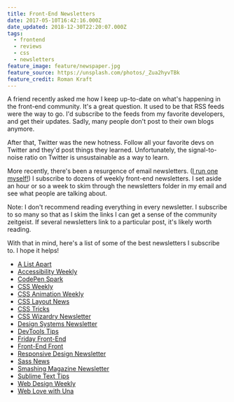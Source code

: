 ```yaml
---
title: Front-End Newsletters
date: 2017-05-10T16:42:16.000Z
date_updated: 2018-12-30T22:20:07.000Z
tags:
  - frontend
  - reviews
  - css
  - newsletters
feature_image: feature/newspaper.jpg
feature_source: https://unsplash.com/photos/_Zua2hyvTBk
feature_credit: Roman Kraft
---
```


A friend recently asked me how I keep up-to-date on what's happening in the front-end community. It's a great question. It used to be that RSS feeds were the way to go. I'd subscribe to the feeds from my favorite developers, and get their updates. Sadly, many people don't post to their own blogs anymore.

After that, Twitter was the new hotness. Follow all your favorite devs on Twitter and they'd post things they learned. Unfortunately, the signal-to-noise ratio on Twitter is unsustainable as a way to learn.

More recently, there's been a resurgence of email newsletters. ([I run one myself!](http://fridayfrontend.com/)) I subscribe to dozens of weekly front-end newsletters. I set aside an hour or so a week to skim through the newsletters folder in my email and see what people are talking about.

Note: I don't recommend reading everything in every newsletter. I subscribe to so many so that as I skim the links I can get a sense of the community zeitgeist. If several newsletters link to a particular post, it's likely worth reading.

With that in mind, here's a list of some of the best newsletters I subscribe to. I hope it helps!

- [A List Apart](https://alistapart.com/email-signup/)
- [Accessibility Weekly](http://a11yweekly.com/)
- [CodePen Spark](https://codepen.io/spark/)
- [CSS Weekly](http://css-weekly.com/)
- [CSS Animation Weekly](http://weekly.cssanimation.rocks/)
- [CSS Layout News](http://csslayout.news/)
- [CSS Tricks](https://css-tricks.com/)
- [CSS Wizardry Newsletter](http://csswizardry.us14.list-manage2.com/subscribe?u=95f3f41085f5f957a07ba5efd&id=ba05b5418d)
- [Design Systems Newsletter](https://designsystems.curated.co/)
- [DevTools Tips](https://umaar.com/dev-tips/)
- [Friday Front-End](http://fridayfrontend.com/)
- [Front-End Front](https://frontendfront.com/)
- [Responsive Design Newsletter](https://responsivedesign.is/)
- [Sass News](http://sassnews.com/)
- [Smashing Magazine Newsletter](https://www.smashingmagazine.com/the-smashing-newsletter/)
- [Sublime Text Tips](http://sublimetexttips.com/)
- [Web Design Weekly](https://web-design-weekly.com/)
- [Web Love with Una](http://tinyletter.com/weblove)
